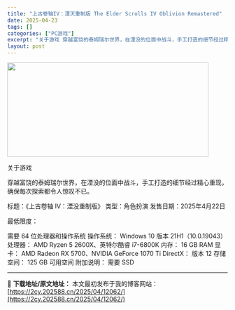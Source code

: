 ```yaml
---
title: "上古卷轴IV：湮灭重制版 The Elder Scrolls IV Oblivion Remastered"
date: 2025-04-23
tags: []
categories: ["PC游戏"]
excerpt: "关于游戏 穿越富饶的泰姆瑞尔世界，在湮没的位面中战斗，手工打造的细节经过精心重现，确保每次探索都令人惊叹不已。 标题：《上古卷轴 IV：湮没重制版》 类型：角色扮演 发售日期：2025年4月22日 最低限度： 需要 64 位处理器和操作系统 操作系统： Windows 10 版本 21H1（10.0&hellip;"
layout: post
---
```


<img class="aligncenter size-full wp-image-12044" src="https://2cy.202588.cn/wp-content/uploads/2025/04/2025042314103025.webp" alt="" width="460" height="215" />

关于游戏

穿越富饶的泰姆瑞尔世界，在湮没的位面中战斗，手工打造的细节经过精心重现，确保每次探索都令人惊叹不已。

标题：《上古卷轴 IV：湮没重制版》
类型：角色扮演
发售日期：2025年4月22日

最低限度：

需要 64 位处理器和操作系统
操作系统： Windows 10 版本 21H1（10.0.19043）
处理器： AMD Ryzen 5 2600X、英特尔酷睿 i7-6800K
内存： 16 GB RAM
显卡： AMD Radeon RX 5700、NVIDIA GeForce 1070 Ti
DirectX： 版本 12
存储空间： 125 GB 可用空间
附加说明： 需要 SSD

---
📖 **下载地址/原文地址：** 本文最初发布于我的博客网站：[https://2cy.202588.cn/2025/04/12062/](https://2cy.202588.cn/2025/04/12062/)
